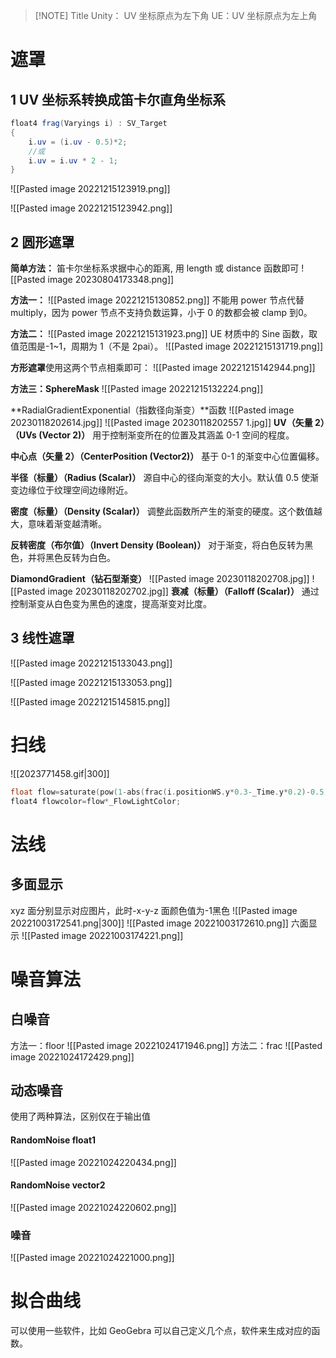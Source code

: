 
> [!NOTE] Title
> Unity： UV 坐标原点为左下角
> UE：UV 坐标原点为左上角

# 遮罩
## 1 UV 坐标系转换成笛卡尔直角坐标系
```cs
float4 frag(Varyings i) : SV_Target  
{  
    i.uv = (i.uv - 0.5)*2;
    //或
    i.uv = i.uv * 2 - 1;
}
```

![[Pasted image 20221215123919.png]]

![[Pasted image 20221215123942.png]]

## 2 圆形遮罩
**简单方法：**
笛卡尔坐标系求据中心的距离, 用 length 或 distance 函数即可
![[Pasted image 20230804173348.png]]

**方法一：**
![[Pasted image 20221215130852.png]]
不能用 power 节点代替 multiply，因为 power 节点不支持负数运算，小于 0 的数都会被 clamp 到0。

**方法二：**
![[Pasted image 20221215131923.png]]
UE 材质中的 Sine 函数，取值范围是-1~1，周期为 1（不是 2pai）。
![[Pasted image 20221215131719.png]]

**方形遮罩**使用这两个节点相乘即可：
![[Pasted image 20221215142944.png]]

**方法三：SphereMask**
![[Pasted image 20221215132224.png]]

**RadialGradientExponential（指数径向渐变）**函数
![[Pasted image 20230118202614.jpg]] 
![[Pasted image 20230118202557 1.jpg]]
**UV（矢量 2）（UVs (Vector 2)）**
用于控制渐变所在的位置及其涵盖 0-1 空间的程度。

**中心点（矢量 2）（CenterPosition (Vector2)）**
基于 0-1 的渐变中心位置偏移。

**半径（标量）（Radius (Scalar)）**
源自中心的径向渐变的大小。默认值 0.5 使渐变边缘位于纹理空间边缘附近。

**密度（标量）（Density (Scalar)）**
调整此函数所产生的渐变的硬度。这个数值越大，意味着渐变越清晰。

**反转密度（布尔值）（Invert Density (Boolean)）**
对于渐变，将白色反转为黑色，并将黑色反转为白色。

**DiamondGradient（钻石型渐变）**
![[Pasted image 20230118202708.jpg]] 
![[Pasted image 20230118202702.jpg]]
**衰减（标量）（Falloff (Scalar)）**
通过控制渐变从白色变为黑色的速度，提高渐变对比度。
## 3 线性遮罩
![[Pasted image 20221215133043.png]]


![[Pasted image 20221215133053.png]]


![[Pasted image 20221215145815.png]]


# 扫线

![[2023771458.gif|300]]

```c
float flow=saturate(pow(1-abs(frac(i.positionWS.y*0.3-_Time.y*0.2)-0.5),10)*0.3);  
float4 flowcolor=flow*_FlowLightColor;
```



# 法线
##  多面显示
xyz 面分别显示对应图片，此时-x-y-z 面颜色值为-1黑色
![[Pasted image 20221003172541.png|300]] ![[Pasted image 20221003172610.png]]
六面显示 ![[Pasted image 20221003174221.png]]
# 噪音算法
## 白噪音
方法一：floor
![[Pasted image 20221024171946.png]]
方法二：frac
![[Pasted image 20221024172429.png]]

## 动态噪音
使用了两种算法，区别仅在于输出值
#### RandomNoise float1
![[Pasted image 20221024220434.png]]
#### RandomNoise vector2
![[Pasted image 20221024220602.png]]
### 噪音
![[Pasted image 20221024221000.png]]

# 拟合曲线
可以使用一些软件，比如 GeoGebra 可以自己定义几个点，软件来生成对应的函数。